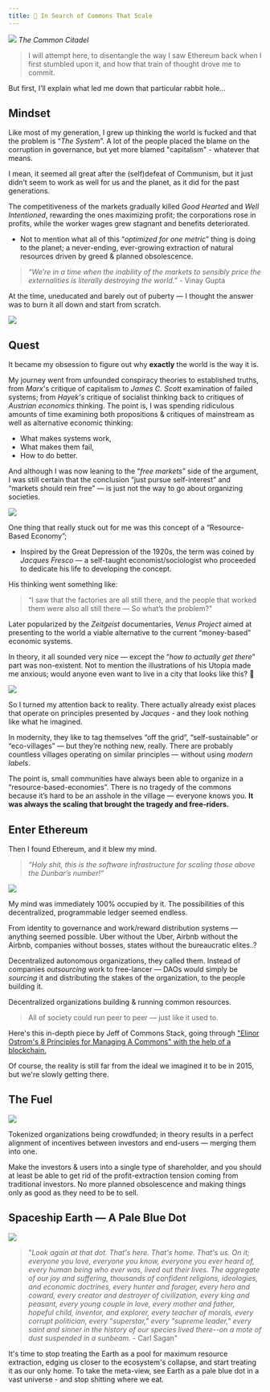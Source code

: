 ```yaml
---
title: 🔭 In Search of Commons That Scale
---
```


![](https://cdn.substack.com/image/fetch/w_1456,c_limit,f_auto,q_auto:good/https%3A%2F%2Fbucketeer-e05bbc84-baa3-437e-9518-adb32be77984.s3.amazonaws.com%2Fpublic%2Fimages%2F4375aa20-0390-4450-a02f-4ee3ce49e5e4_1812x700.png)
*The Common Citadel*

> I will attempt here, to disentangle the way I saw Ethereum back when I first stumbled upon it, and how that train of thought drove me to commit.

But first, I’ll explain what led me down that particular rabbit hole…

## Mindset

Like most of my generation, I grew up thinking the world is fucked and that the problem is “_The System_”. A lot of the people placed the blame on the corruption in governance, but yet more blamed "capitalism" - whatever that means.

I mean, it seemed all great after the (self)defeat of Communism, but it just didn’t seem to work as well for us and the planet, as it did for the past generations.

The competitiveness of the markets gradually killed _Good Hearted_ and _Well Intentioned_, rewarding the ones maximizing profit; the corporations rose in profits, while the worker wages grew stagnant and benefits deteriorated.

-   Not to mention what all of this “_optimized for one metric_” thing is doing to the planet; a never-ending, ever-growing extraction of natural resources driven by greed & planned obsolescence.

> *“We’re in a time when the inability of the markets to sensibly price the externalities is literally destroying the world.”* - Vinay Gupta

At the time, uneducated and barely out of puberty — I thought the answer was to burn it all down and start from scratch.

![](https://cdn.substack.com/image/fetch/w_1456,c_limit,f_auto,q_auto:good/https%3A%2F%2Fbucketeer-e05bbc84-baa3-437e-9518-adb32be77984.s3.amazonaws.com%2Fpublic%2Fimages%2Fb9ffb8d3-9af3-4dfa-8747-9eb279c9d5d7_500x572.jpeg)

## Quest

It became my obsession to figure out why **exactly** the world is the way it is.

My journey went from unfounded conspiracy theories to established truths, from _Marx_'s critique of capitalism to _James C. Scott_ examination of failed systems; from *Hayek's* critique of socialist thinking back to critiques of *Austrian economics* thinking. The point is, I was spending ridiculous amounts of time examining both propositions & critiques of mainstream as well as alternative economic thinking:

-   What makes systems work,
-   What makes them fail,
-   How to do better.


And although I was now leaning to the “_free markets_” side of the argument, I was still certain that the conclusion “just pursue self-interest” and “markets should rein free” — is just not the way to go about organizing societies.

![](https://cdn.substack.com/image/fetch/w_1456,c_limit,f_auto,q_auto:good/https%3A%2F%2Fbucketeer-e05bbc84-baa3-437e-9518-adb32be77984.s3.amazonaws.com%2Fpublic%2Fimages%2F9f57b836-96f7-4efc-93b9-333b7d4300ec_554x671.png)

One thing that really stuck out for me was this concept of a “Resource-Based Economy”;

-   Inspired by the Great Depression of the 1920s, the term was coined by _Jacques Fresco_ — a self-taught economist/sociologist who proceeded to dedicate his life to developing the concept.

His thinking went something like:

> “I saw that the factories are all still there, and the people that worked them were also all still there — So what’s the problem?”

Later popularized by the _Zeitgeist_ documentaries, _Venus Project_ aimed at presenting to the world a viable alternative to the current “money-based” economic systems.

In theory, it all sounded very nice — except the “_how to actually get there_” part was non-existent. Not to mention the illustrations of his Utopia made me anxious; would anyone even want to live in a city that looks like this? 😬

![](https://cdn.substack.com/image/fetch/w_1456,c_limit,f_auto,q_auto:good/https%3A%2F%2Fbucketeer-e05bbc84-baa3-437e-9518-adb32be77984.s3.amazonaws.com%2Fpublic%2Fimages%2F2f1044a9-7975-4628-b91c-e35ad644af36_672x378.jpeg)

So I turned my attention back to reality. There actually already exist places that operate on principles presented by *Jacques*  - and they look nothing like what he imagined.

In modernity, they like to tag themselves “off the grid”, “self-sustainable” or “eco-villages” — but they’re nothing new, really. There are probably countless villages operating on similar principles — without using _modern labels_.

The point is, small communities have always been able to organize in a “resource-based-economies”. There is no tragedy of the commons because it’s hard to be an asshole in the village — everyone knows you. **It was always the scaling that brought the tragedy and free-riders.**

## Enter Ethereum
Then I found Ethereum, and it blew my mind.

> _“Holy shit, this is the software infrastructure for scaling those above the Dunbar’s number!”_

![](https://cdn.substack.com/image/fetch/w_1456,c_limit,f_auto,q_auto:good,fl_lossy/https%3A%2F%2Fbucketeer-e05bbc84-baa3-437e-9518-adb32be77984.s3.amazonaws.com%2Fpublic%2Fimages%2Faf3f527c-0a0c-4d28-aca2-04ebf456e56d_498x280.gif)

My mind was immediately 100% occupied by it.
The possibilities of this decentralized, programmable ledger seemed endless.

From identity to governance and work/reward distribution systems — anything seemed possible. Uber without the Uber, Airbnb without the Airbnb, companies without bosses, states without the bureaucratic elites..?

Decentralized autonomous organizations, they called them. Instead of companies _outsourcing_ work to free-lancer — DAOs would simply be _sourcing_ it and distributing the stakes of the organization, to the people building it.

Decentralized organizations building & running common resources.

> All of society could run peer to peer — just like it used to.

Here's this in-depth piece by Jeff of Commons Stack, going through ["Elinor Ostrom's 8 Principles for Managing A Commons" with the help of a blockchain.](https://medium.com/commonsstack/automating-ostrom-for-effective-dao-management-cfe7a7aea138)

Of course, the reality is still far from the ideal we imagined it to be in 2015, but we're slowly getting there.
## The Fuel
![](https://cdn.substack.com/image/fetch/w_1456,c_limit,f_auto,q_auto:good/https%3A%2F%2Fbucketeer-e05bbc84-baa3-437e-9518-adb32be77984.s3.amazonaws.com%2Fpublic%2Fimages%2Ffc1c68f6-976e-4d79-9793-a894178d7f3b_800x565.jpeg)

Tokenized organizations being crowdfunded; in theory results in a perfect alignment of incentives between investors and end-users — merging them into one.

Make the investors & users into a single type of shareholder, and you should at least be able to get rid of the profit-extraction tension coming from traditional investors. No more planned obsolescence and making things only as good as they need to be to sell.

## Spaceship Earth — A Pale Blue Dot
![](https://cdn.substack.com/image/fetch/w_1456,c_limit,f_auto,q_auto:good/https%3A%2F%2Fbucketeer-e05bbc84-baa3-437e-9518-adb32be77984.s3.amazonaws.com%2Fpublic%2Fimages%2Fee4a3cfc-7be3-4ca3-a19b-6ef68e824aec_672x372.jpeg)

> "*Look again at that dot. That's here. That's home. That's us. On it; everyone you love, everyone you know, everyone you ever heard of, every human being who ever was, lived out their lives. The aggregate of our joy and suffering, thousands of confident religions, ideologies, and economic doctrines, every hunter and forager, every hero and coward, every creator and destroyer of civilization, every king and peasant, every young couple in love, every mother and father, hopeful child, inventor, and explorer, every teacher of morals, every corrupt politician, every "superstar," every "supreme leader," every saint and sinner in the history of our species lived there--on a mote of dust suspended in a sunbeam.* - Carl Sagan"

It's time to stop treating the Earth as a pool for maximum resource extraction, edging us closer to the ecosystem's collapse, and start treating it as our only home. To take the meta-view, see Earth as a pale blue dot in a vast universe - and stop shitting where we eat.
